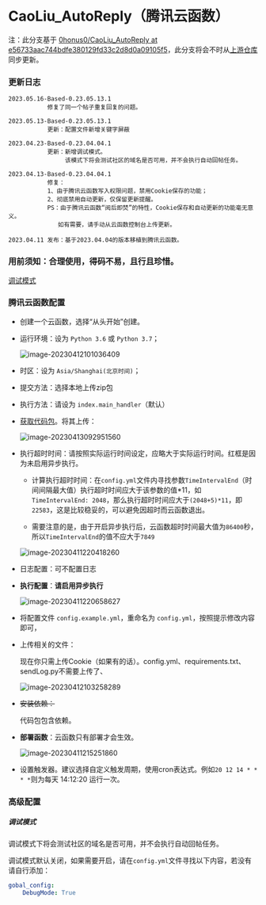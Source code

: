 # CaoLiu_AutoReply（腾讯云函数）

注：此分支基于 [0honus0/CaoLiu_AutoReply at e56733aac744bdfe380129fd33c2d8d0a09105f5](https://github.com/0honus0/CaoLiu_AutoReply/tree/e56733aac744bdfe380129fd33c2d8d0a09105f5)，此分支将会不时从[上游仓库](https://github.com/0honus0/CaoLiu_AutoReply/)同步更新。

### 更新日志

```
2023.05.16-Based-0.23.05.13.1
           修复了同一个帖子重复回复的问题。

2023.05.13-Based-0.23.05.13.1
           更新：配置文件新增关键字屏蔽

2023.04.23-Based-0.23.04.04.1
           更新：新增调试模式。
                该模式下将会测试社区的域名是否可用，并不会执行自动回帖任务。

2023.04.13-Based-0.23.04.04.1
           修复：
           1、由于腾讯云函数写入权限问题，禁用Cookie保存的功能；
           2、彻底禁用自动更新，仅保留更新提醒。
           PS：由于腾讯云函数“阅后即焚”的特性，Cookie保存和自动更新的功能毫无意义。
              如有需要，请手动从云函数控制台上传更新。

2023.04.11 发布：基于2023.04.04的版本移植到腾讯云函数。
```

### 用前须知：合理使用，得码不易，且行且珍惜。

[调试模式](#调试模式)

### 腾讯云函数配置

- 创建一个云函数，选择“从头开始”创建。

- 运行环境：设为 `Python 3.6` 或 `Python 3.7`；

  ![image-20230412101036409](https://s2.loli.net/2023/03/24/Xd1nxSzBUrQkDH5.png)

- 时区：设为  `Asia/Shanghai(北京时间)`；

- 提交方法：选择本地上传zip包

- 执行方法：请设为 `index.main_handler`（默认）

- [获取代码包](https://github.com/pooneyy/CaoLiu_AutoReply/releases/latest)。将其上传：

  ![image-20230413092951560](https://s2.loli.net/2023/04/13/PDCMxemLZ7EH1aT.png)

- 执行超时时间：请按照实际运行时间设定，应略大于实际运行时间。红框是因为未启用异步执行。

  - 计算执行超时时间：在`config.yml`文件内寻找参数`TimeIntervalEnd`（时间间隔最大值）执行超时时间应大于该参数的值*11，如`TimeIntervalEnd: 2048`，那么执行超时时间应大于`(2048+5)*11`，即`22583`，这是比较稳妥的，可以避免因超时而云函数退出。

  - 需要注意的是，由于开启异步执行后，云函数超时时间最大值为`86400`秒，所以`TimeIntervalEnd`的值不应大于`7849`


  ![image-20230411220418260](https://s2.loli.net/2023/04/11/IDLkK2JBTPOAMoe.png)

- 日志配置：可不配置日志

- **执行配置**：**请启用异步执行**

  ![image-20230411220658627](https://s2.loli.net/2023/04/11/fPKwAZF52qg1LYp.png)

- 将配置文件 `config.example.yml`，重命名为 `config.yml`，按照提示修改内容即可，

- 上传相关的文件：

  现在你只需上传Cookie（如果有的话）。config.yml、requirements.txt、sendLog.py不需要上传了、

  ![image-20230412103258289](https://s2.loli.net/2023/04/12/yk1bPNMqaKh2Afp.png)

- ~~安装依赖：~~

  代码包包含依赖。

- **部署函数**：云函数只有部署才会生效。

  ![image-20230411215251860](https://s2.loli.net/2023/04/11/lpKjOnZki7UxwQH.png)

- 设置触发器。建议选择自定义触发周期，使用cron表达式。例如`20 12 14 * * * *`则为每天 14:12:20 运行一次。

### 高级配置

##### 调试模式

调试模式下将会测试社区的域名是否可用，并不会执行自动回帖任务。

调试模式默认关闭，如果需要开启，请在`config.yml`文件寻找以下内容，若没有请自行添加：

```yaml
gobal_config:
    DebugMode: True
```

